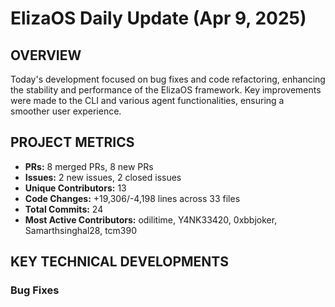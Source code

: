 # ElizaOS Daily Update (Apr 9, 2025)

## OVERVIEW 
Today's development focused on bug fixes and code refactoring, enhancing the stability and performance of the ElizaOS framework. Key improvements were made to the CLI and various agent functionalities, ensuring a smoother user experience.

## PROJECT METRICS
- **PRs:** 8 merged PRs, 8 new PRs
- **Issues:** 2 new issues, 2 closed issues
- **Unique Contributors:** 13
- **Code Changes:** +19,306/-4,198 lines across 33 files
- **Total Commits:** 24
- **Most Active Contributors:** odilitime, Y4NK33420, 0xbbjoker, Samarthsinghal28, tcm390

## KEY TECHNICAL DEVELOPMENTS

### Bug Fixes